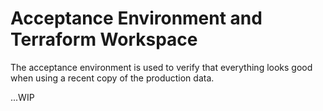 # Acceptance Environment and Terraform Workspace

The acceptance environment is used to verify that everything looks good when
using a recent copy of the production data.

...WIP
